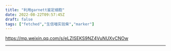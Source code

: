 ```yaml
---
title: "利用garnett鉴定细胞"
date: 2022-08-22T09:57:45Z
draft: false
tags: ["fetched","生信喵实验柴","marker"]
---
```


https://mp.weixin.qq.com/s/eLZISEKS9NZ4VuNUXvCNOw

---

